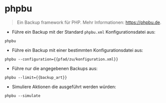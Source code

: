 # phpbu

> Ein Backup framework für PHP.
> Mehr Informationen: <https://phpbu.de>.

- Führe ein Backup mit der Standard `phpbu.xml` Konfigurationsdatei aus:

`phpbu`

- Führe ein Backup mit einer bestimmten Konfigurationsdatei aus:

`phpbu --configuration={{pfad/zu/konfiguration.xml}}`

- Führe nur die angegebenen Backups aus:

`phpbu --limit={{backup_art}}`

- Simuliere Aktionen die ausgeführt werden würden:

`phpbu --simulate`
